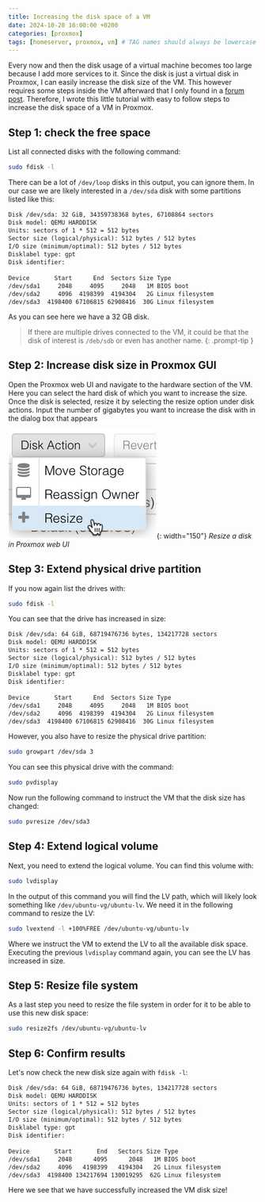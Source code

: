 ```yaml
---
title: Increasing the disk space of a VM
date: 2024-10-20 16:00:00 +0200
categories: [proxmox]
tags: [homeserver, proxmox, vm] # TAG names should always be lowercase
---
```


Every now and then the disk usage of a virtual machine becomes too large because I add more services to it. Since the disk is just a virtual disk in Proxmox, I can easily increase the disk size of the VM. This however requires some steps inside the VM afterward that I only found in a [forum post](https://forum.proxmox.com/threads/resize-ubuntu-vm-disk.117810/post-510089). Therefore, I wrote this little tutorial with easy to follow steps to increase the disk space of a VM in Proxmox.


## Step 1: check the free space

List all connected disks with the following command:
```bash
sudo fdisk -l
```

There can be a lot of `/dev/loop` disks in this output, you can ignore them. In our case we are likely interested in a `/dev/sda` disk with some partitions listed like this:
```
Disk /dev/sda: 32 GiB, 34359738368 bytes, 67108864 sectors
Disk model: QEMU HARDDISK   
Units: sectors of 1 * 512 = 512 bytes
Sector size (logical/physical): 512 bytes / 512 bytes
I/O size (minimum/optimal): 512 bytes / 512 bytes
Disklabel type: gpt
Disk identifier: 

Device       Start      End  Sectors Size Type
/dev/sda1     2048     4095     2048   1M BIOS boot
/dev/sda2     4096  4198399  4194304   2G Linux filesystem
/dev/sda3  4198400 67106815 62908416  30G Linux filesystem
```

As you can see here we have a 32 GB disk.

> If there are multiple drives connected to the VM, it could be that the disk of interest is `/deb/sdb` or even has another name.
{: .prompt-tip }


## Step 2: Increase disk size in Proxmox GUI

Open the Proxmox web UI and navigate to the hardware section of the VM. Here you can select the hard disk of which you want to increase the size. Once the disk is selected, resize it by selecting the resize option under disk actions. Input the number of gigabytes you want to increase the disk with in the dialog box that appears

![Resize a disk in Proxmox web UI](/assets/img/posts/2024-12-20-increasing_the_disk_space_of_a_vm/proxmox_web_ui_resize.png){: width="150"}
_Resize a disk in Proxmox web UI_


## Step 3: Extend physical drive partition

If you now again list the drives with:
```bash
sudo fdisk -l
```

You can see that the drive has increased in size:
```
Disk /dev/sda: 64 GiB, 68719476736 bytes, 134217728 sectors
Disk model: QEMU HARDDISK   
Units: sectors of 1 * 512 = 512 bytes
Sector size (logical/physical): 512 bytes / 512 bytes
I/O size (minimum/optimal): 512 bytes / 512 bytes
Disklabel type: gpt
Disk identifier: 

Device       Start      End  Sectors Size Type
/dev/sda1     2048     4095     2048   1M BIOS boot
/dev/sda2     4096  4198399  4194304   2G Linux filesystem
/dev/sda3  4198400 67106815 62908416  30G Linux filesystem
```

However, you also have to resize the physical drive partition:
```bash
sudo growpart /dev/sda 3
```

You can see this physical drive with the command:
```bash
sudo pvdisplay
```

Now run the following command to instruct the VM that the disk size has changed:
```bash
sudo pvresize /dev/sda3
```


## Step 4: Extend logical volume

Next, you need to extend the logical volume. You can find this volume with:
```bash
sudo lvdisplay
```
In the output of this command you will find the LV path, which will likely look something like `/dev/ubuntu-vg/ubuntu-lv`. We need it in the following command to resize the LV:
```bash
sudo lvextend -l +100%FREE /dev/ubuntu-vg/ubuntu-lv
```
Where we instruct the VM to extend the LV to all the available disk space. Executing the previous `lvdisplay` command again, you can see the LV has increased in size.


## Step 5: Resize file system

As a last step you need to resize the file system in order for it to be able to use this new disk space:
```bash
sudo resize2fs /dev/ubuntu-vg/ubuntu-lv
```


## Step 6: Confirm results

Let's now check the new disk size again with `fdisk -l`:

```
Disk /dev/sda: 64 GiB, 68719476736 bytes, 134217728 sectors
Disk model: QEMU HARDDISK   
Units: sectors of 1 * 512 = 512 bytes
Sector size (logical/physical): 512 bytes / 512 bytes
I/O size (minimum/optimal): 512 bytes / 512 bytes
Disklabel type: gpt
Disk identifier: 

Device       Start       End   Sectors Size Type
/dev/sda1     2048      4095      2048   1M BIOS boot
/dev/sda2     4096   4198399   4194304   2G Linux filesystem
/dev/sda3  4198400 134217694 130019295  62G Linux filesystem
```

Here we see that we have successfully increased the VM disk size!
